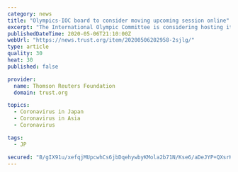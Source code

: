 ```yaml
---
category: news
title: "Olympics-IOC board to consider moving upcoming session online"
excerpt: "The International Olympic Committee is considering hosting its 136th session in July via livestream amid social distancing measures due to the COVID-19 outbreak that forced the delay of the 2020 Tokyo Games."
publishedDateTime: 2020-05-06T21:10:00Z
webUrl: "https://news.trust.org/item/20200506202958-2sjlg/"
type: article
quality: 30
heat: 30
published: false

provider:
  name: Thomson Reuters Foundation
  domain: trust.org

topics:
  - Coronavirus in Japan
  - Coronavirus in Asia
  - Coronavirus

tags:
  - JP

secured: "B/gIX91u/xefqjMUpcwhCs6jbDqehywbyKMola2b71N/Kse6/aDeJYP+QXsrKpwUevlmIMVvR2+tLwDc7A0atQ34fe59IZm249AtVAC3MORrjeab79yimsI+xOUevWeDRsP2AcoQzxKfLElY3XMVyY0OEV3dxFX6KxYtbK3/9g7BeLx8rUddNuqaYRH1gGbGq9y3sPDhuwHWgjQIBipNpRQiHNJ7B6gHqmRCezJEUQJUy2uMP9uetNtt/n8n3BC5u3uw6LH0sl7GBHYWhzR3xxLuBiScXMVySlztjtsQoPyfbqltntYHbkwD26tkF6xO;KuzTG4Q6iCT3N78ZRALTkA=="
---
```


